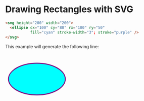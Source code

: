 # Drawing Rectangles with SVG



```html
<svg height="200" width="200">
  <ellipse cx="100" cy="80" rx="100" ry="50"
           fill="cyan" stroke-width="3"; stroke="purple" />
</svg>
```

This example will generate the following line:

<svg height="200" width="200">
  <ellipse cx="100" cy="80" rx="90" ry="50"
           fill="cyan" stroke-width="3"; stroke="purple" />
</svg>


